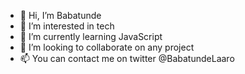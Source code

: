 - 👋 Hi, I’m Babatunde
- 👀 I’m interested in tech 
- 🌱 I’m currently learning JavaScript 
- 💞️ I’m looking to collaborate on any project 
- 📫 You can contact me on twitter @BabatundeLaaro

<!---
Therealmohh/Therealmohh is a ✨ special ✨ repository because its `README.md` (this file) appears on your GitHub profile.
You can click the Preview link to take a look at your changes.
--->
